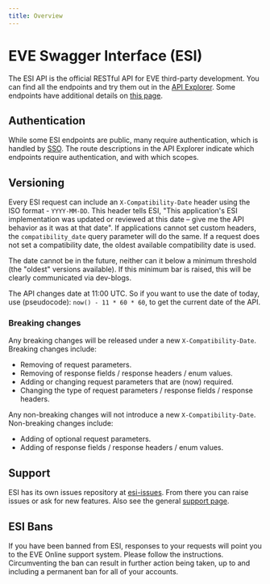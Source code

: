 ```yaml
---
title: Overview
---
```

# EVE Swagger Interface (ESI)

The ESI API is the official RESTful API for EVE third-party development. You can find all the endpoints and try them out in the [API Explorer](https://developers.eveonline.com/api-explorer). Some endpoints have additional details on [this page](../endpoints/).

## Authentication

While some ESI endpoints are public, many require authentication, which is handled by [SSO](../../sso/). The route descriptions in the API Explorer indicate which endpoints require authentication, and with which scopes.

## Versioning

Every ESI request can include an `X-Compatibility-Date` header using the ISO format - `YYYY-MM-DD`.
This header tells ESI, "This application's ESI implementation was updated or reviewed at this date – give me the API behavior as it was at that date".
If applications cannot set custom headers, the `compatibility_date` query parameter will do the same.
If a request does not set a compatibility date, the oldest available compatibility date is used.

The date cannot be in the future, neither can it below a minimum threshold (the "oldest" versions available).
If this minimum bar is raised, this will be clearly communicated via dev-blogs.

The API changes date at 11:00 UTC.
So if you want to use the date of today, use (pseudocode): `now() - 11 * 60 * 60`, to get the current date of the API.

### Breaking changes

Any breaking changes will be released under a new `X-Compatibility-Date`. Breaking changes include:

- Removing of request parameters.
- Removing of response fields / response headers / enum values.
- Adding or changing request parameters that are (now) required.
- Changing the type of request parameters / response fields / response headers.

Any non-breaking changes will not introduce a new `X-Compatibility-Date`. Non-breaking changes include:

- Adding of optional request parameters.
- Adding of response fields / response headers / enum values.

## Support

ESI has its own issues repository at [esi-issues](https://github.com/esi/esi-issues). From there you can raise issues or ask for new features. Also see the general [support page](../../../support/).

## ESI Bans

If you have been banned from ESI, responses to your requests will point you to the EVE Online support system. Please follow the instructions. Circumventing the ban can result in further action being taken, up to and including a permanent ban for all of your accounts.
